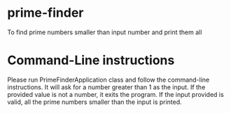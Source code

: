 # prime-finder
To find prime numbers smaller than input number and print them all

# Command-Line instructions
Please run PrimeFinderApplication class and follow the command-line instructions.
It will ask for a number greater than 1 as the input. If the provided value is not a number, it exits the program. 
If the input provided is valid, all the prime numbers smaller than the input is printed.